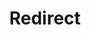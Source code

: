 ﻿---
layout: src/layouts/Redirect.astro
title: Redirect
redirect: https://yamldoc.liuyan.wang/docs/octopus-rest-api/cli/octopus-release-deploy
pubDate:  2023-01-01
navSearch: false
navSitemap: false
navMenu: false
---
